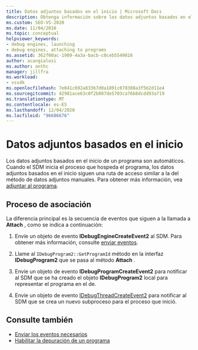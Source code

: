 ```yaml
---
title: Datos adjuntos basados en el inicio | Microsoft Docs
description: Obtenga información sobre los datos adjuntos basados en el inicio de un programa, que es automático y sigue una ruta de acceso como la de los datos adjuntos manuales.
ms.custom: SEO-VS-2020
ms.date: 11/04/2016
ms.topic: conceptual
helpviewer_keywords:
- debug engines, launching
- debug engines, attaching to programs
ms.assetid: 362f00ac-1909-4a3a-bacb-c0ceb5549816
author: acangialosi
ms.author: anthc
manager: jillfra
ms.workload:
- vssdk
ms.openlocfilehash: 7e041c692a833b7d0a1891c078388a3f5b2d11e4
ms.sourcegitcommit: 42981ace63c0f2b087de5703ca76b8dcdd93a719
ms.translationtype: MT
ms.contentlocale: es-ES
ms.lasthandoff: 12/04/2020
ms.locfileid: "96606676"
---
```

# <a name="launch-based-attachment"></a>Datos adjuntos basados en el inicio
Los datos adjuntos basados en el inicio de un programa son automáticos. Cuando el SDM inicia el proceso que hospeda el programa, los datos adjuntos basados en el inicio siguen una ruta de acceso similar a la del método de datos adjuntos manuales. Para obtener más información, vea [adjuntar al programa](../../extensibility/debugger/attaching-to-the-program.md).

## <a name="the-attaching-process"></a>Proceso de asociación
 La diferencia principal es la secuencia de eventos que siguen a la llamada a **Attach** , como se indica a continuación:

1. Envíe un objeto de evento **IDebugEngineCreateEvent2** al SDM. Para obtener más información, consulte [enviar eventos](../../extensibility/debugger/sending-events.md).

2. Llame al `IDebugProgram2::GetProgramId` método en la interfaz **IDebugProgram2** que se pasa al método **Attach** .

3. Envíe un objeto de evento **IDebugProgramCreateEvent2** para notificar al SDM que se ha creado el objeto **IDebugProgram2** local para representar el programa en el de.

4. Envíe un objeto de evento [IDebugThreadCreateEvent2](../../extensibility/debugger/reference/idebugthreadcreateevent2.md) para notificar al SDM que se crea un nuevo subproceso para el proceso que inició.

## <a name="see-also"></a>Consulte también
- [Enviar los eventos necesarios](../../extensibility/debugger/sending-the-required-events.md)
- [Habilitar la depuración de un programa](../../extensibility/debugger/enabling-a-program-to-be-debugged.md)

